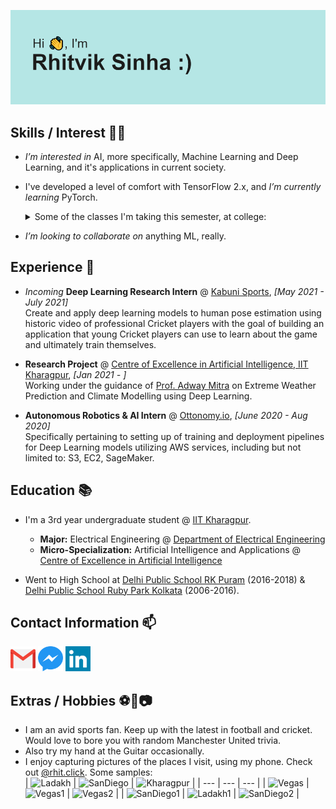 [![header](./utils/header.png)](https://reheader.glitch.me/)

## Skills / Interest 👨‍💻

- *I’m interested in* AI, more specifically, Machine Learning and Deep Learning, and it's applications in current society.

- I've developed a level of comfort with TensorFlow 2.x, and *I’m currently learning* PyTorch.
  <details>
    <summary>Some of the classes I'm taking this semester, at college:</summary>
    <ul>
      <li>AI61002: Deep Learning</li>
      <li>AI61005: Artificial Intelligence</li>
      <li>EE30004: Embedded Systems</li>
      <li>MA20106: Probability and Stochastic Processes</li>
      <li>CS31702: Computer Architecture & Operating Systems</li>
    </ul>
  </details>

- *I’m looking to collaborate on* anything ML, really.

## Experience 💼

- *Incoming* **Deep Learning Research Intern** @ [Kabuni Sports](https://www.kabuni.com/cricket.html), *[May 2021 - July 2021]*  
  Create and apply deep learning models to human pose estimation using historic video of professional Cricket players with 
  the goal of building an application that young Cricket players can use to learn about the game and ultimately train themselves.

- **Research Project** @ [Centre of Excellence in Artificial Intelligence, IIT Kharagpur](http://www.ai.iitkgp.ac.in/), *[Jan 2021 - ]*  
  Working under the guidance of [Prof. Adway Mitra](http://www.iitkgp.ac.in/department/AI/faculty/ai-adway) on Extreme Weather 
  Prediction and Climate Modelling using Deep Learning.

- **Autonomous Robotics & AI Intern** @ [Ottonomy.io](https://www.ottonomy.io/), *[June 2020 - Aug 2020]*  
  Specifically pertaining to setting up of training and deployment pipelines for Deep Learning models utilizing AWS services, 
  including but not limited to: S3, EC2, SageMaker.

## Education 📚

- I'm a 3rd year undergraduate student @ [IIT Kharagpur](http://www.iitkgp.ac.in/).
  - **Major:** Electrical Engineering @ [Department of Electrical Engineering](http://www.ee.iitkgp.ac.in/)
  - **Micro-Specialization:** Artificial Intelligence and Applications @ [Centre of Excellence in Artificial Intelligence](http://www.ai.iitkgp.ac.in/)

- Went to High School at [Delhi Public School RK Puram](https://dpsrkp.net/) (2016-2018) & 
  [Delhi Public School Ruby Park Kolkata](https://www.dpskolkata.com/) (2006-2016).

## Contact Information 📫

<p>
  <p>
    <a href="mailto:rhitviksinha29@gmail.com" alt="Mail"><img src="./utils/gmail.svg" width="40" height="40"></a>
    <a href="http://m.me/rhitviksinha" alt="Messenger"><img src="./utils/messenger.svg" width="40" height="40"></a>
    <a href="https://www.linkedin.com/in/rhitvik-sinha" alt="Twitter"><img src="./utils/linkedin.svg" width="40" height="40"></a>
  </p>
</p>

## Extras / Hobbies ⚽🎸📷

- I am an avid sports fan. Keep up with the latest in football and cricket. Would love to bore you with random Manchester United trivia.
- Also try my hand at the Guitar occasionally.
- I enjoy capturing pictures of the places I visit, using my phone. Check out [@rhit.click](https://www.instagram.com/rhit.click/). Some samples:  
  | ![Ladakh][Ladakh] | ![SanDiego][SanDiego] | ![Kharagpur][Kharagpur] |
  | --- | --- | --- |
  | ![Vegas][Vegas] | ![Vegas1][Vegas1] | ![Vegas2][Vegas2] |
  | ![SanDiego1][SanDiego1] | ![Ladakh1][Ladakh1] | ![SanDiego2][SanDiego2] |

<!---
rhitviksinha/rhitviksinha is a ✨ special ✨ repository because its `README.md` (this file) appears on your GitHub profile.
You can click the Preview link to take a look at your changes.
--->

[Ladakh]: https://instagram.fdel45-1.fna.fbcdn.net/v/t51.2885-15/e35/s1080x1080/69320660_706616333149292_7204826304911639744_n.jpg?tp=1&_nc_ht=instagram.fdel45-1.fna.fbcdn.net&_nc_cat=108&_nc_ohc=bL-D4xYm-4gAX-ZFZok&oh=3a3db4e743705d88b38322d24dd9283f&oe=607A31E2  
[SanDiego]: https://instagram.fdel45-1.fna.fbcdn.net/v/t51.2885-15/e35/s1080x1080/70401040_177848359923413_1074210023066158312_n.jpg?tp=1&_nc_ht=instagram.fdel45-1.fna.fbcdn.net&_nc_cat=105&_nc_ohc=KDmPXmyqM4YAX8mzLQS&oh=58d0deea547729c468ac124a05a0687a&oe=607971A6  
[Kharagpur]: https://instagram.fdel45-1.fna.fbcdn.net/v/t51.2885-15/e35/s1080x1080/67839209_504741683664053_2266308696717898697_n.jpg?tp=1&_nc_ht=instagram.fdel45-1.fna.fbcdn.net&_nc_cat=105&_nc_ohc=fHJshzFt5oYAX_fVQp8&oh=1006d00efe3f875e0ddeadd82879de82&oe=607A0D8C
[Vegas]: https://instagram.fdel45-1.fna.fbcdn.net/v/t51.2885-15/e35/s1080x1080/67111253_369345947088502_886733154671795579_n.jpg?tp=1&_nc_ht=instagram.fdel45-1.fna.fbcdn.net&_nc_cat=110&_nc_ohc=oCl1SHuPNg8AX9kL_Sn&oh=abebd41c72f8f4af039049df5f29d89c&oe=607B757E  
[Vegas1]: https://instagram.fdel45-1.fna.fbcdn.net/v/t51.2885-15/e35/s1080x1080/66653357_2450899541820790_5028192209084423516_n.jpg?tp=1&_nc_ht=instagram.fdel45-1.fna.fbcdn.net&_nc_cat=110&_nc_ohc=kUOuCLdDNWoAX9ACh54&oh=d1f03f298877528b076bef04e4672da3&oe=607AD4ED  
[Vegas2]: https://instagram.fdel45-1.fna.fbcdn.net/v/t51.2885-15/e35/s1080x1080/66524410_2273247693005144_694734662682495110_n.jpg?tp=1&_nc_ht=instagram.fdel45-1.fna.fbcdn.net&_nc_cat=108&_nc_ohc=GlTXBvvxmaoAX9OZSBH&oh=fa3202f70bf98e8b96f6fef66f4a2c2b&oe=6078F9ED  
[SanDiego1]: https://instagram.fdel45-1.fna.fbcdn.net/v/t51.2885-15/e35/s1080x1080/66223744_2478548095541915_9128658512646145819_n.jpg?tp=1&_nc_ht=instagram.fdel45-1.fna.fbcdn.net&_nc_cat=111&_nc_ohc=PQkM4hUfB4YAX_KrQlK&oh=a719557cbdfcf5ed954e132e54bb0ada&oe=6079B2FD  
[Ladakh1]: https://instagram.fdel45-1.fna.fbcdn.net/v/t51.2885-15/e35/s1080x1080/67474914_2279694138811308_1327321372070414255_n.jpg?tp=1&_nc_ht=instagram.fdel45-1.fna.fbcdn.net&_nc_cat=100&_nc_ohc=8_7K0wkhjIAAX9SmhbO&oh=97fc930f50ef4a02857f8bac655d759b&oe=60783F0D  
[SanDiego2]: https://instagram.fdel45-1.fna.fbcdn.net/v/t51.2885-15/e35/s1080x1080/67145406_2536389479704514_8404831261280406348_n.jpg?tp=1&_nc_ht=instagram.fdel45-1.fna.fbcdn.net&_nc_cat=102&_nc_ohc=FCvXGr61AUAAX-OI7Vn&oh=f2220f590895655e3c423138e7f02ed9&oe=607A6439  
